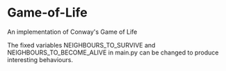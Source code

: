 # Game-of-Life
An implementation of Conway's Game of Life

The fixed variables NEIGHBOURS_TO_SURVIVE and NEIGHBOURS_TO_BECOME_ALIVE in main.py can be changed to produce interesting behaviours.

